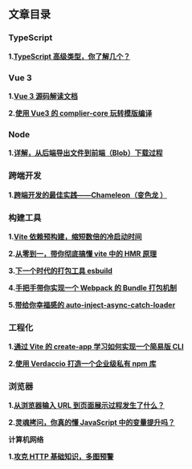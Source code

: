 ## 文章目录


### TypeScript

**1.[TypeScript 高级类型，你了解几个？](https://github.com/WJCHumble/Blog/issues/21)**

### Vue 3

**1.[Vue 3 源码解读文档](https://wjchumble.github.io/explain-vue3.0/)**

**2.[使用 Vue3 的 complier-core 玩转模版编译 ](https://github.com/WJCHumble/Blog/issues/18)**

### Node

**1.[详解，从后端导出文件到前端（Blob）下载过程](https://github.com/WJCHumble/Blog/issues/20)**

### 跨端开发

**1.[跨端开发的最佳实践——Chameleon（变色龙 ）](https://github.com/WJCHumble/Blog/issues/16)**

### 构建工具

**1.[Vite 依赖预构建，缩短数倍的冷启动时间](https://github.com/WJCHumble/Blog/issues/11)**

**2.[从零到一，带你彻底搞懂 vite 中的 HMR 原理](https://github.com/WJCHumble/Blog/issues/19)**

**3.[下一个时代的打包工具 esbuild](https://github.com/WJCHumble/Blog/issues/14)**

**4.[手把手带你实现一个 Webpack 的 Bundle 打包机制](https://github.com/WJCHumble/Blog/issues/15)**

**5.[带给你幸福感的 auto-inject-async-catch-loader](https://github.com/WJCHumble/Blog/issues/12)**

### 工程化

**1.[通过 Vite 的 create-app 学习如何实现一个简易版 CLI ](https://github.com/WJCHumble/Blog/issues/13)**

**2.[使用 Verdaccio 打造一个企业级私有 npm 库](https://github.com/WJCHumble/Blog/issues/22)**

### 浏览器

**1.[从浏览器输入 URL 到页面展示过程发生了什么？](https://github.com/WJCHumble/Blog/issues/3)**

**2.[灵魂拷问，你真的懂 JavaScript 中的变量提升吗？](https://github.com/WJCHumble/Blog/issues/17)**

**计算机网络**

**1.[攻克 HTTP 基础知识，多图预警](https://github.com/WJCHumble/Blog/issues/1)**
